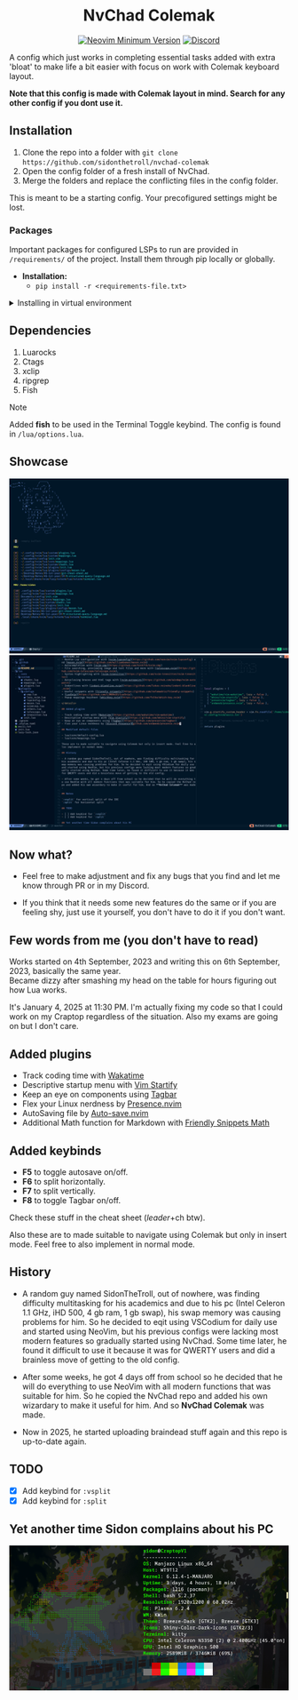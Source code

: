 <h1 align='center'>NvChad Colemak</h1>

<div align='center'> 

[![Neovim Minimum Version](https://img.shields.io/badge/Neovim-0.10.2-blueviolet.svg?style=flat-square&logo=Neovim&color=90E59A&logoColor=white)](https://github.com/neovim/neovim)
[![Discord](https://img.shields.io/discord/936927116879085629?color=738adb&label=Discord&logo=discord&logoColor=white&style=flat-square)](https://discord.gg/gBPVMWbjFf)

</div>

A config which just works in completing essential tasks added with extra 'bloat' to make life a bit easier with focus on work with Colemak keyboard layout. 

**Note that this config is made with Colemak layout in mind. Search for any other config if you dont use it.** 

## Installation 
1. Clone the repo into a folder with `git clone https://github.com/sidonthetroll/nvchad-colemak`
2. Open the config folder of a fresh install of NvChad. 
3. Merge the folders and replace the conflicting files in the config folder. 

This is meant to be a starting config. Your precofigured settings might be lost.

### Packages 
Important packages for configured LSPs to run are provided in `/requirements/` of the project. Install them through pip locally or globally. 

- **Installation:**
    - `pip install -r <requirements-file.txt>`

<details>
    <summary>Installing in virtual environment</summary>
    - **Create a virtual environment:** `python3 -m venv <environment name>`
    - **Activate the virtual environment**: `source /<environment name>/bin/activate`
    - **Install the packages**: `pip install -r <requirements-file.txt>`
</details>

## Dependencies 
1. Luarocks 
2. Ctags 
3. xclip
4. ripgrep
5. Fish

> [!NOTE]
> Added **fish** to be used in the Terminal Toggle keybind. The config is found in `/lua/options.lua`.

## Showcase 
![Startup](./src/startup.png)
![Workflow](./src/tabs.png)

## Now what? 
- Feel free to make adjustment and fix any bugs that you find and let me know through PR or in my Discord. 

- If you think that it needs some new features do the same or if you are feeling shy, just use it yourself, you don't have to do it if you don't want. 

## Few words from me (you don't have to read)
Works started on 4th September, 2023 and writing this on 6th September, 2023, basically the same year.  
Became dizzy after smashing my head on the table for hours figuring out how Lua works.  

It's January 4, 2025 at 11:30 PM. I'm actually fixing my code so that I could work on my Craptop regardless of the situation. Also my exams are going on but I don't care.

## Added plugins
- Track coding time with [Wakatime](https://github.com/wakatime/vim-wakatime)
- Descriptive startup menu with [Vim Startify](https://github.com/mhinz/vim-startify)
- Keep an eye on components using [Tagbar](https://github.com/preservim/tagbar)
- Flex your Linux nerdness by [Presence.nvim](https://github.com/andweeb/presence.nvi)
- AutoSaving file by [Auto-save.nvim](https://github.com/pocco81/auto-save.nvim)
- Additional Math function for Markdown with [Friendly Snippets Math](https://github.com/sidonthetroll/friendly-snippets-math)

## Added keybinds
- **F5** to toggle autosave on/off.
- **F6** to split horizontally.
- **F7** to split vertically.
- **F8** to toggle Tagbar on/off. 

Check these stuff in the cheat sheet (*leader*+ch btw).

Also these are to made suitable to navigate using Colemak but only in insert mode. Feel free to also implement in normal mode. 

## History
- A random guy named SidonTheTroll, out of nowhere, was finding difficulty multitasking for his academics and due to his pc (Intel Celeron 1.1 GHz, iHD 500, 4 gb ram, 1 gb swap), his swap memory was causing problems for him. So he decided to eqit using VSCodium for daily use and started using NeoVim, but his previous configs were lacking most modern features so gradually started using NvChad. Some time later, he found it difficult to use it because it was for QWERTY users and did a brainless move of getting to the old config. 

- After some weeks, he got 4 days off from school so he decided that he will do everything to use NeoVim with all modern functions that was suitable for him. So he copied the NvChad repo and added his own wizardary to make it useful for him. And so **NvChad Colemak** was made. 

- Now in 2025, he started uploading braindead stuff again and this repo is up-to-date again.

## TODO
- [x] Add keybind for `:vsplit`
- [x] Add keybind for `:split`

## Yet another time Sidon complains about his PC 

![neofetch](./src/neofetch.png)
